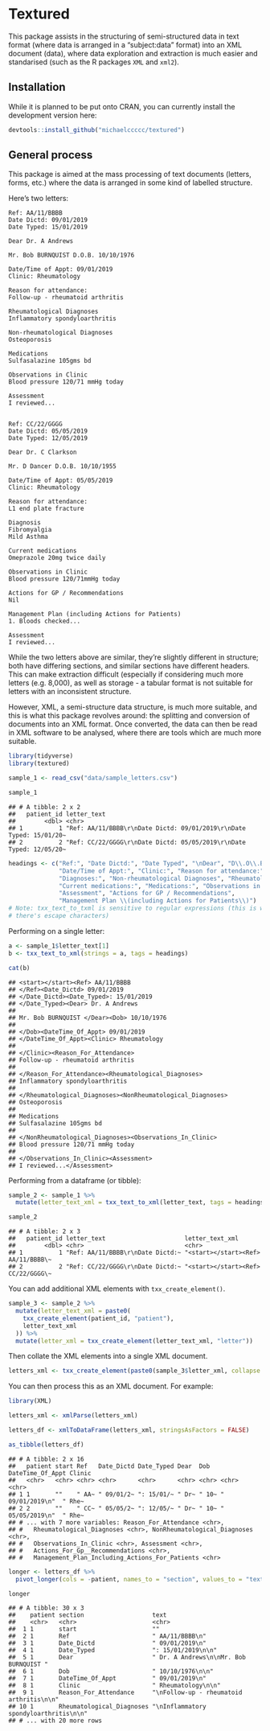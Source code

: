 
# Textured

This package assists in the structuring of semi-structured data in text
format (where data is arranged in a “subject:data” format) into an XML
document (<subject>data</subject>), where data exploration and
extraction is much easier and standarised (such as the R packages `XML`
and `xml2`).

## Installation

While it is planned to be put onto CRAN, you can currently install the
development version here:

``` r
devtools::install_github("michaelccccc/textured")
```

## General process

This package is aimed at the mass processing of text documents (letters,
forms, etc.) where the data is arranged in some kind of labelled
structure.

Here’s two letters:

    Ref: AA/11/BBBB
    Date Dictd: 09/01/2019
    Date Typed: 15/01/2019
    
    Dear Dr. A Andrews
    
    Mr. Bob BURNQUIST D.O.B. 10/10/1976
    
    Date/Time of Appt: 09/01/2019
    Clinic: Rheumatology
    
    Reason for attendance:
    Follow-up - rheumatoid arthritis
    
    Rheumatological Diagnoses
    Inflammatory spondyloarthritis
    
    Non-rheumatological Diagnoses
    Osteoporosis
    
    Medications
    Sulfasalazine 105gms bd
    
    Observations in Clinic
    Blood pressure 120/71 mmHg today
    
    Assessment
    I reviewed...

``` 

Ref: CC/22/GGGG
Date Dictd: 05/05/2019
Date Typed: 12/05/2019

Dear Dr. C Clarkson

Mr. D Dancer D.O.B. 10/10/1955

Date/Time of Appt: 05/05/2019
Clinic: Rheumatology

Reason for attendance:
L1 end plate fracture

Diagnosis
Fibromyalgia
Mild Asthma

Current medications
Omeprazole 20mg twice daily

Observations in Clinic
Blood pressure 120/71mmHg today

Actions for GP / Recommendations
Nil

Management Plan (including Actions for Patients)
1. Bloods checked...

Assessment
I reviewed...
```

While the two letters above are similar, they’re slightly different in
structure; both have differing sections, and similar sections have
different headers. This can make extraction difficult (especially if
considering much more letters (e.g. 8,000), as well as storage - a
tabular format is not suitable for letters with an inconsistent
structure.

However, XML, a semi-structure data structure, is much more suitable,
and this is what this package revolves around: the splitting and
conversion of documents into an XML format. Once converted, the data can
then be read in XML software to be analysed, where there are tools which
are much more suitable.

``` r
library(tidyverse)
library(textured)
```

``` r
sample_1 <- read_csv("data/sample_letters.csv")

sample_1
```

    ## # A tibble: 2 x 2
    ##   patient_id letter_text                                                        
    ##        <dbl> <chr>                                                              
    ## 1          1 "Ref: AA/11/BBBB\r\nDate Dictd: 09/01/2019\r\nDate Typed: 15/01/20~
    ## 2          2 "Ref: CC/22/GGGG\r\nDate Dictd: 05/05/2019\r\nDate Typed: 12/05/20~

``` r
headings <- c("Ref:", "Date Dictd:", "Date Typed", "\nDear", "D\\.O\\.B\\.",
              "Date/Time of Appt:", "Clinic:", "Reason for attendance:",
              "Diagnoses:", "Non-rheumatological Diagnoses", "Rheumatological Diagnoses",
              "Current medications:", "Medications:", "Observations in Clinic",
              "Assessment", "Actions for GP / Recommendations",
              "Management Plan \\(including Actions for Patients\\)")
# Note: txx_text_to_txml is sensitive to regular expressions (this is why
# there's escape characters)
```

Performing on a single letter:

``` r
a <- sample_1$letter_text[1]
b <- txx_text_to_xml(strings = a, tags = headings)
```

``` r
cat(b)
```

    ## <start></start><Ref> AA/11/BBBB
    ## </Ref><Date_Dictd> 09/01/2019
    ## </Date_Dictd><Date_Typed>: 15/01/2019
    ## </Date_Typed><Dear> Dr. A Andrews
    ## 
    ## Mr. Bob BURNQUIST </Dear><Dob> 10/10/1976
    ## 
    ## </Dob><DateTime_Of_Appt> 09/01/2019
    ## </DateTime_Of_Appt><Clinic> Rheumatology
    ## 
    ## </Clinic><Reason_For_Attendance>
    ## Follow-up - rheumatoid arthritis
    ## 
    ## </Reason_For_Attendance><Rheumatological_Diagnoses>
    ## Inflammatory spondyloarthritis
    ## 
    ## </Rheumatological_Diagnoses><NonRheumatological_Diagnoses>
    ## Osteoporosis
    ## 
    ## Medications
    ## Sulfasalazine 105gms bd
    ## 
    ## </NonRheumatological_Diagnoses><Observations_In_Clinic>
    ## Blood pressure 120/71 mmHg today
    ## 
    ## </Observations_In_Clinic><Assessment>
    ## I reviewed...</Assessment>

Performing from a dataframe (or tibble):

``` r
sample_2 <- sample_1 %>%
  mutate(letter_text_xml = txx_text_to_xml(letter_text, tags = headings))

sample_2
```

    ## # A tibble: 2 x 3
    ##   patient_id letter_text                      letter_text_xml                   
    ##        <dbl> <chr>                            <chr>                             
    ## 1          1 "Ref: AA/11/BBBB\r\nDate Dictd:~ "<start></start><Ref> AA/11/BBBB\~
    ## 2          2 "Ref: CC/22/GGGG\r\nDate Dictd:~ "<start></start><Ref> CC/22/GGGG\~

You can add additional XML elements with `txx_create_element()`.

``` r
sample_3 <- sample_2 %>%
  mutate(letter_text_xml = paste0(
    txx_create_element(patient_id, "patient"),
    letter_text_xml
  )) %>%
  mutate(letter_xml = txx_create_element(letter_text_xml, "letter"))
```

Then collate the XML elements into a single XML document.

``` r
letters_xml <- txx_create_element(paste0(sample_3$letter_xml, collapse = ""), "root")
```

You can then process this as an XML document. For example:

``` r
library(XML)
```

``` r
letters_xml <- xmlParse(letters_xml)

letters_df <- xmlToDataFrame(letters_xml, stringsAsFactors = FALSE)

as_tibble(letters_df)
```

    ## # A tibble: 2 x 16
    ##   patient start Ref   Date_Dictd Date_Typed Dear  Dob   DateTime_Of_Appt Clinic
    ##   <chr>   <chr> <chr> <chr>      <chr>      <chr> <chr> <chr>            <chr> 
    ## 1 1       ""    " AA~ " 09/01/2~ ": 15/01/~ " Dr~ " 10~ " 09/01/2019\n"  " Rhe~
    ## 2 2       ""    " CC~ " 05/05/2~ ": 12/05/~ " Dr~ " 10~ " 05/05/2019\n"  " Rhe~
    ## # ... with 7 more variables: Reason_For_Attendance <chr>,
    ## #   Rheumatological_Diagnoses <chr>, NonRheumatological_Diagnoses <chr>,
    ## #   Observations_In_Clinic <chr>, Assessment <chr>,
    ## #   Actions_For_Gp__Recommendations <chr>,
    ## #   Management_Plan_Including_Actions_For_Patients <chr>

``` r
longer <- letters_df %>%
  pivot_longer(cols = -patient, names_to = "section", values_to = "text")

longer
```

    ## # A tibble: 30 x 3
    ##    patient section                   text                                    
    ##    <chr>   <chr>                     <chr>                                   
    ##  1 1       start                     ""                                      
    ##  2 1       Ref                       " AA/11/BBBB\n"                         
    ##  3 1       Date_Dictd                " 09/01/2019\n"                         
    ##  4 1       Date_Typed                ": 15/01/2019\n\n"                      
    ##  5 1       Dear                      " Dr. A Andrews\n\nMr. Bob BURNQUIST "  
    ##  6 1       Dob                       " 10/10/1976\n\n"                       
    ##  7 1       DateTime_Of_Appt          " 09/01/2019\n"                         
    ##  8 1       Clinic                    " Rheumatology\n\n"                     
    ##  9 1       Reason_For_Attendance     "\nFollow-up - rheumatoid arthritis\n\n"
    ## 10 1       Rheumatological_Diagnoses "\nInflammatory spondyloarthritis\n\n"  
    ## # ... with 20 more rows
